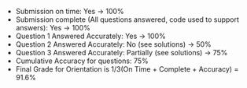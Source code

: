 - Submission on time: Yes -> 100%
- Submission complete (All questions answered, code used to support answers): Yes -> 100%
- Question 1 Answered Accurately: Yes -> 100%
- Question 2 Answered Accurately: No (see solutions) -> 50%
- Question 3 Answered Accurately: Partially (see solutions) -> 75%
- Cumulative Accuracy for questions: 75%
- Final Grade for Orientation is 1/3(On Time + Complete + Accuracy) = 91.6%
